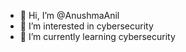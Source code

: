 - 👋 Hi, I’m @AnushmaAnil
- 👀 I’m interested in cybersecurity
- 🌱 I’m currently learning cybersecurity

<!---
AnushmaAnil/AnushmaAnil is a ✨ special ✨ repository because its `README.md` (this file) appears on your GitHub profile.
You can click the Preview link to take a look at your changes.
--->
